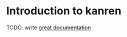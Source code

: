 # Introduction to kanren

TODO: write [great documentation](http://jacobian.org/writing/what-to-write/)
